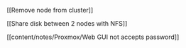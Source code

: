 [[Remove node from cluster]]

[[Share disk between 2 nodes with NFS]]

[[content/notes/Proxmox/Web GUI not accepts password]]

